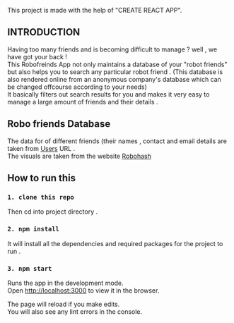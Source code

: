 This project is made with the help of "CREATE REACT APP".
## INTRODUCTION
Having too many friends and is becoming difficult to manage ? well , we have got your back ! <br />
This Robofreinds App not only maintains a database of your "robot friends" but also helps you to search any particular robot friend . (This database is also rendered online from an anonymous company's database which can be changed offcourse according to your needs) <br />
It basically filters out search results for you and makes it very easy to manage a large amount of friends and their details .<br />

## Robo friends Database
The data for of different friends (their names , contact and email details are taken from [Users](https://jsonplaceholder.typicode.com/users) URL . <br />
The visuals are taken from the website [Robohash](https://robohash.org/)

## How to run this

### `1. clone this repo`

Then cd into project directory .

### `2. npm install`

It will install all the dependencies and required packages for the project to run .

### `3. npm start`

Runs the app in the development mode.<br />
Open [http://localhost:3000](http://localhost:3000) to view it in the browser.

The page will reload if you make edits.<br />
You will also see any lint errors in the console.
